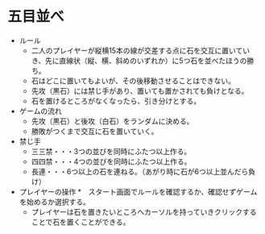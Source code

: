 # 五目並べ
* ルール
    * 二人のプレイヤーが縦横15本の線が交差する点に石を交互に置いていき、先に直線状（縦、横、斜めのいずれか）に5つ石を並べたほうの勝ち。
    * 石はどこに置いてもよいが、その後移動させることはできない。
    * 先攻（黒石）には禁じ手があり、置いても置かされても負けとなる。
    * 石を置けるところがなくなったら、引き分けとする。
* ゲームの流れ
    * 先攻（黒石）と後攻（白石）をランダムに決める。
    * 勝敗がつくまで交互に石を置いていく。
* 禁じ手
    * 三三禁・・・3つの並びを同時にふたつ以上作る。
    * 四四禁・・・4つの並びを同時にふたつ以上作る。
    * 長連・・・6つ以上の石を連ねる。（あがり時に石が6つ以上並んだら負け）
* プレイヤーの操作
    *　スタート画面でルールを確認するか、確認せずゲームを始めるか選択する。
    * プレイヤーは石を置きたいところへカーソルを持っていきクリックすることで石を置くことができる。